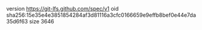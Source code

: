 version https://git-lfs.github.com/spec/v1
oid sha256:15e35e4e3851854284af3d81116a3cfc0166659e9effb8bef0e44e7da35d6f63
size 3646
